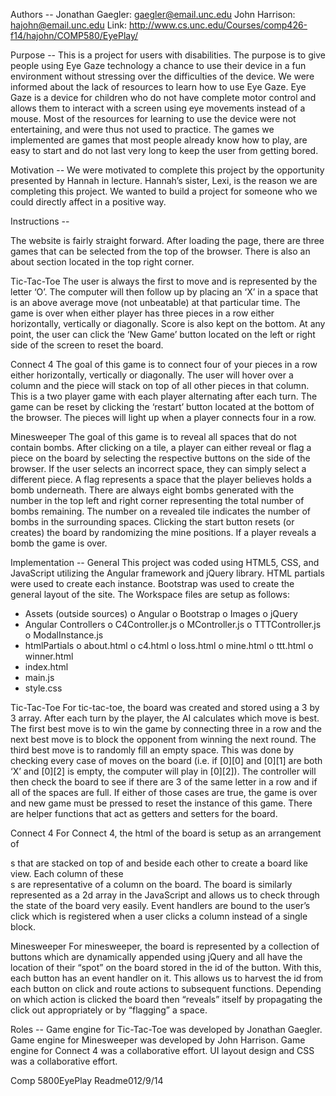 
Authors -- 
Jonathan Gaegler: gaegler@email.unc.edu
John Harrison: hajohn@email.unc.edu
Link: http://www.cs.unc.edu/Courses/comp426-f14/hajohn/COMP580/EyePlay/


Purpose -- 
This is a project for users with disabilities. The purpose is to give people using Eye Gaze technology a chance to use their device in a fun environment without stressing over the difficulties of the device.
We were informed about the lack of resources to learn how to use Eye Gaze. Eye Gaze is a device for children who do not have complete motor control and allows them to interact with a screen using eye movements instead of a mouse. Most of the resources for learning to use the device were not entertaining, and were thus not used to practice. The games we implemented are games that most people already know how to play, are easy to start and do not last very long to keep the user from getting bored.



Motivation -- 
We were motivated to complete this project by the opportunity presented by Hannah in lecture.  Hannah’s sister, Lexi, is the reason we are completing this project.  We wanted to build a project for someone who we could directly affect in a positive way.

Instructions -- 

The website is fairly straight forward. After loading the page, there are three games that can be selected from the top of the browser. There is also an about section located in the top right corner.


Tic-Tac-Toe
The user is always the first to move and is represented by the letter ‘O’. The computer will then follow up by placing an ‘X’ in a space that is an above average move (not unbeatable) at that particular time. The game is over when either player has three pieces in a row either horizontally, vertically or diagonally. Score is also kept on the bottom. At any point, the user can click the ‘New Game’ button located on the left or right side of the screen to reset the board. 

Connect 4
The goal of this game is to connect four of your pieces in a row either horizontally, vertically or diagonally. The user will hover over a column and the piece will stack on top of all other pieces in that column. This is a two player game with each player alternating after each turn. The game can be reset by clicking the ‘restart’ button located at the bottom of the browser. The pieces will light up when a player connects four in a row.

Minesweeper
The goal of this game is to reveal all spaces that do not contain bombs. After clicking on a tile, a player can either reveal or flag a piece on the board by selecting the respective buttons on the side of the browser. If the user selects an incorrect space, they can simply select a different piece. A flag represents a space that the player believes holds a bomb underneath. There are always eight bombs generated with the number in the top left and right corner representing the total number of bombs remaining. The number on a revealed tile indicates the number of bombs in the surrounding spaces. Clicking the start button resets (or creates) the board by randomizing the mine positions. If a player reveals a bomb the game is over.

Implementation --
General
This project was coded using HTML5, CSS, and JavaScript utilizing the Angular framework and jQuery library.
HTML partials were used to create each instance.
Bootstrap was used to create the general layout of the site.
The Workspace files are setup as follows:
* Assets (outside sources)
o Angular
o Bootstrap
o Images
o jQuery
* Angular Controllers
o C4Controller.js
o MController.js
o TTTController.js
o ModalInstance.js
* htmlPartials
o about.html
o c4.html
o loss.html
o mine.html
o ttt.html
o winner.html
* index.html
* main.js
* style.css

Tic-Tac-Toe
For tic-tac-toe, the board was created and stored using a 3 by 3 array. After each turn by the player, the AI calculates which move is best. The first best move is to win the game by connecting three in a row and the next best move is to block the opponent from winning the next round. The third best move is to randomly fill an empty space. This was done by checking every case of moves on the board (i.e. if [0][0] and [0][1] are both ‘X’ and [0][2] is empty, the computer will play in [0][2]).
The controller will then check the board to see if there are 3 of the same letter in a row and if all of the spaces are full. If either of those cases are true, the game is over and new game must be pressed to reset the instance of this game. 
There are helper functions that act as getters and setters for the board.

Connect 4
For Connect 4, the html of the board is setup as an arrangement of <div>s that are stacked on top of and beside each other to create a board like view.  Each column of these <div>s are representative of a column on the board.  The board is similarly represented as a 2d array in the JavaScript and allows us to check through the state of the board very easily.  Event handlers are bound to the user’s click which is registered when a user clicks a column instead of a single block.  

Minesweeper
For minesweeper, the board is represented by a collection of buttons which are dynamically appended using jQuery and all have the location of their “spot” on the board stored in the id of the button.  With this, each button has an event handler on it.  This allows us to harvest the id from each button on click and route actions to subsequent functions.   Depending on which action is clicked the board then “reveals” itself by propagating the click out appropriately or by “flagging” a space.


Roles --
Game engine for Tic-Tac-Toe was developed by Jonathan Gaegler.
Game engine for Minesweeper was developed by John Harrison.
Game engine for Connect 4 was a collaborative effort.
UI layout design and CSS was a collaborative effort.


Comp 5800EyePlay Readme012/9/14


